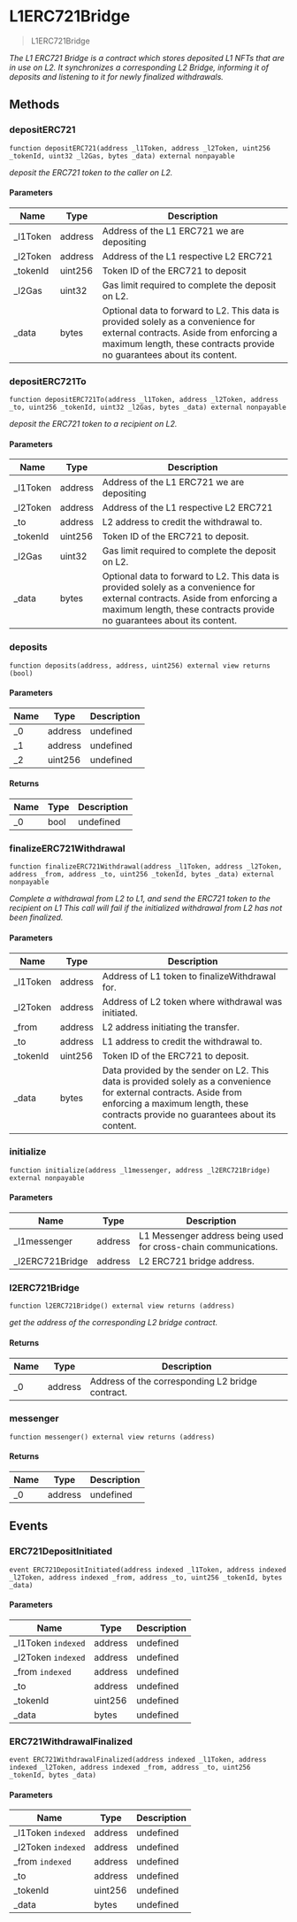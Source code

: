 # L1ERC721Bridge



> L1ERC721Bridge



*The L1 ERC721 Bridge is a contract which stores deposited L1 NFTs that are in use on L2. It synchronizes a corresponding L2 Bridge, informing it of deposits and listening to it for newly finalized withdrawals.*

## Methods

### depositERC721

```solidity
function depositERC721(address _l1Token, address _l2Token, uint256 _tokenId, uint32 _l2Gas, bytes _data) external nonpayable
```



*deposit the ERC721 token to the caller on L2.*

#### Parameters

| Name | Type | Description |
|---|---|---|
| _l1Token | address | Address of the L1 ERC721 we are depositing
| _l2Token | address | Address of the L1 respective L2 ERC721
| _tokenId | uint256 | Token ID of the ERC721 to deposit
| _l2Gas | uint32 | Gas limit required to complete the deposit on L2.
| _data | bytes | Optional data to forward to L2. This data is provided        solely as a convenience for external contracts. Aside from enforcing a maximum        length, these contracts provide no guarantees about its content.

### depositERC721To

```solidity
function depositERC721To(address _l1Token, address _l2Token, address _to, uint256 _tokenId, uint32 _l2Gas, bytes _data) external nonpayable
```



*deposit the ERC721 token to a recipient on L2.*

#### Parameters

| Name | Type | Description |
|---|---|---|
| _l1Token | address | Address of the L1 ERC721 we are depositing
| _l2Token | address | Address of the L1 respective L2 ERC721
| _to | address | L2 address to credit the withdrawal to.
| _tokenId | uint256 | Token ID of the ERC721 to deposit.
| _l2Gas | uint32 | Gas limit required to complete the deposit on L2.
| _data | bytes | Optional data to forward to L2. This data is provided        solely as a convenience for external contracts. Aside from enforcing a maximum        length, these contracts provide no guarantees about its content.

### deposits

```solidity
function deposits(address, address, uint256) external view returns (bool)
```





#### Parameters

| Name | Type | Description |
|---|---|---|
| _0 | address | undefined
| _1 | address | undefined
| _2 | uint256 | undefined

#### Returns

| Name | Type | Description |
|---|---|---|
| _0 | bool | undefined

### finalizeERC721Withdrawal

```solidity
function finalizeERC721Withdrawal(address _l1Token, address _l2Token, address _from, address _to, uint256 _tokenId, bytes _data) external nonpayable
```



*Complete a withdrawal from L2 to L1, and send the ERC721 token to the recipient on L1 This call will fail if the initialized withdrawal from L2 has not been finalized.*

#### Parameters

| Name | Type | Description |
|---|---|---|
| _l1Token | address | Address of L1 token to finalizeWithdrawal for.
| _l2Token | address | Address of L2 token where withdrawal was initiated.
| _from | address | L2 address initiating the transfer.
| _to | address | L1 address to credit the withdrawal to.
| _tokenId | uint256 | Token ID of the ERC721 to deposit.
| _data | bytes | Data provided by the sender on L2. This data is provided   solely as a convenience for external contracts. Aside from enforcing a maximum   length, these contracts provide no guarantees about its content.

### initialize

```solidity
function initialize(address _l1messenger, address _l2ERC721Bridge) external nonpayable
```





#### Parameters

| Name | Type | Description |
|---|---|---|
| _l1messenger | address | L1 Messenger address being used for cross-chain communications.
| _l2ERC721Bridge | address | L2 ERC721 bridge address.

### l2ERC721Bridge

```solidity
function l2ERC721Bridge() external view returns (address)
```



*get the address of the corresponding L2 bridge contract.*


#### Returns

| Name | Type | Description |
|---|---|---|
| _0 | address | Address of the corresponding L2 bridge contract.

### messenger

```solidity
function messenger() external view returns (address)
```






#### Returns

| Name | Type | Description |
|---|---|---|
| _0 | address | undefined



## Events

### ERC721DepositInitiated

```solidity
event ERC721DepositInitiated(address indexed _l1Token, address indexed _l2Token, address indexed _from, address _to, uint256 _tokenId, bytes _data)
```





#### Parameters

| Name | Type | Description |
|---|---|---|
| _l1Token `indexed` | address | undefined |
| _l2Token `indexed` | address | undefined |
| _from `indexed` | address | undefined |
| _to  | address | undefined |
| _tokenId  | uint256 | undefined |
| _data  | bytes | undefined |

### ERC721WithdrawalFinalized

```solidity
event ERC721WithdrawalFinalized(address indexed _l1Token, address indexed _l2Token, address indexed _from, address _to, uint256 _tokenId, bytes _data)
```





#### Parameters

| Name | Type | Description |
|---|---|---|
| _l1Token `indexed` | address | undefined |
| _l2Token `indexed` | address | undefined |
| _from `indexed` | address | undefined |
| _to  | address | undefined |
| _tokenId  | uint256 | undefined |
| _data  | bytes | undefined |



